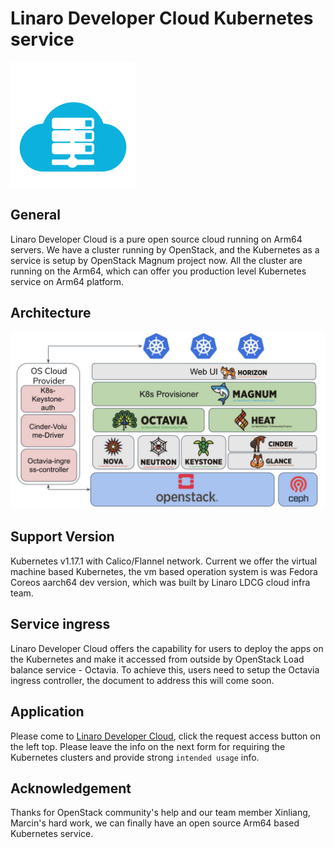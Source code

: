 # Linaro Developer Cloud Kubernetes service

<img src="https://github.com/Linaro/cloud/blob/develop/assets/images/content/ldc.svg" alt="图片替换文本" width="200" height="200" align="bottom" />

## General
Linaro Developer Cloud is a pure open source cloud running on Arm64 servers. We have a cluster running by OpenStack, and
the Kubernetes as a service is setup by OpenStack Magnum project now. All the cluster are running on the Arm64, which
can offer you production level Kubernetes service on Arm64 platform.

## Architecture
![architecture](./ldc-arch.jpg)

## Support Version
Kubernetes v1.17.1 with Calico/Flannel network. Current we offer the virtual machine based Kubernetes, the vm based
operation system is was Fedora Coreos aarch64 dev version, which was built by Linaro LDCG cloud infra team.

## Service ingress
Linaro Developer Cloud offers the capability for users to deploy the apps on the Kubernetes and make it accessed from
outside by OpenStack Load balance service - Octavia. To achieve this, users need to setup the Octavia ingress controller,
the document to address this will come soon.

## Application
Please come to [Linaro Developer Cloud](www.linaro.cloud), click the request access button on the left top. Please leave
the info on the next form for requiring the Kubernetes clusters and provide strong `intended usage` info.

## Acknowledgement
Thanks for OpenStack community's help and our team member Xinliang, Marcin's hard work, we can finally have an open source
Arm64 based Kubernetes service.
